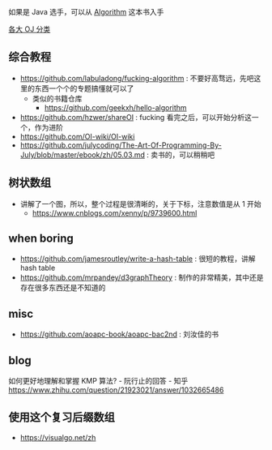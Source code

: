 如果是 Java 选手，可以从 [Algorithm](https://algs4.cs.princeton.edu/home/) 这本书入手

[各大 OJ 分类](http://www.pythontip.com/acm/problemCategory)

## 综合教程
- https://github.com/labuladong/fucking-algorithm : 不要好高骛远，先吧这里的东西一个个的专题搞懂就可以了
  - 类似的书籍仓库
    - https://github.com/geekxh/hello-algorithm
- https://github.com/hzwer/shareOI : fucking 看完之后，可以开始分析这一个，作为进阶
- https://github.com/OI-wiki/OI-wiki
- https://github.com/julycoding/The-Art-Of-Programming-By-July/blob/master/ebook/zh/05.03.md : 卖书的，可以稍稍吧

## 树状数组
- 讲解了一个图，所以，整个过程是很清晰的，关于下标，注意数值是从 1 开始
    - https://www.cnblogs.com/xenny/p/9739600.html

## when boring
- https://github.com/jamesroutley/write-a-hash-table : 很短的教程，讲解 hash table
- https://github.com/mrpandey/d3graphTheory : 制作的非常精美，其中还是存在很多东西还是不知道的

## misc
- https://github.com/aoapc-book/aoapc-bac2nd : 刘汝佳的书


## blog
如何更好地理解和掌握 KMP 算法? - 阮行止的回答 - 知乎
https://www.zhihu.com/question/21923021/answer/1032665486

## 使用这个复习后缀数组
- https://visualgo.net/zh
